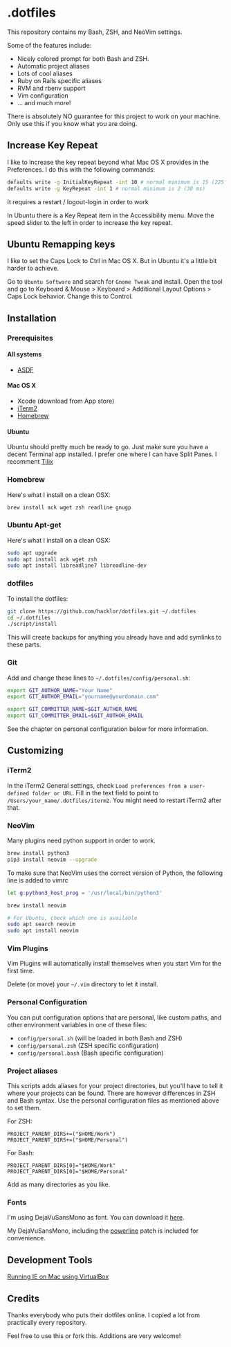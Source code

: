 # .dotfiles

This repository contains my Bash, ZSH, and NeoVim settings.

Some of the features include:

* Nicely colored prompt for both Bash and ZSH.
* Automatic project aliases
* Lots of cool aliases
* Ruby on Rails specific aliases
* RVM and rbenv support
* Vim configuration
* ... and much more!

There is absolutely NO guarantee for this project to work on your machine.
Only use this if you know what you are doing.

## Increase Key Repeat
I like to increase the key repeat beyond what Mac OS X provides in the Preferences. I do this with the following commands:

``` bash
defaults write -g InitialKeyRepeat -int 10 # normal minimum is 15 (225 ms)
defaults write -g KeyRepeat -int 1 # normal minimum is 2 (30 ms)
```

It requires a restart / logout-login in order to work

In Ubuntu there is a Key Repeat item in the Accessibility menu. Move the speed slider to the left in
order to increase the key repeat.

## Ubuntu Remapping keys

I like to set the Caps Lock to Ctrl in Mac OS X. But in Ubuntu it's a little bit harder to achieve.

Go to `Ubuntu Software` and search for `Gnome Tweak` and install. Open the tool and go to Keyboard
& Mouse > Keyboard > Additional Layout Options > Caps Lock behavior. Change this to Control.

## Installation

### Prerequisites

#### All systems
* [ASDF](https://asdf-vm.com/)

#### Mac OS X
* Xcode (download from App store)
* [iTerm2](http://www.iterm2.com/)
* [Homebrew](http://mxcl.github.io/homebrew/)

#### Ubuntu
Ubuntu should pretty much be ready to go. Just make sure you have a decent Terminal app installed. I prefer one where I can have Split Panes.
I recomment [Tilix](https://gnunn1.github.io/tilix-web/)

### Homebrew

Here's what I install on a clean OSX:

```bash
brew install ack wget zsh readline gnugp
```

### Ubuntu Apt-get

Here's what I install on a clean OSX:

```bash
sudo apt upgrade
sudo apt install ack wget zsh
sudo apt install libreadline7 libreadline-dev
```

### dotfiles

To install the dotfiles:

```bash
git clone https://github.com/hacklor/dotfiles.git ~/.dotfiles
cd ~/.dotfiles
./script/install
```

This will create backups for anything you already have and add symlinks to
these parts.

### Git

Add and change these lines to `~/.dotfiles/config/personal.sh`:

``` bash
export GIT_AUTHOR_NAME="Your Name"
export GIT_AUTHOR_EMAIL="yourname@yourdomain.com"

export GIT_COMMITTER_NAME=$GIT_AUTHOR_NAME
export GIT_COMMITTER_EMAIL=$GIT_AUTHOR_EMAIL
```

See the chapter on personal configuration below for more information.

## Customizing

### iTerm2

In the iTerm2 General settings, check `Load preferences from a user-defined
folder or URL`. Fill in the text field to point to
`/Users/your_name/.dotfiles/iterm2`. You might need to restart iTerm2 after
that.

### NeoVim
Many plugins need python support in order to work.

```bash
brew install python3
pip3 install neovim --upgrade
```

To make sure that NeoVim uses the correct version of Python, the following line is added to vimrc

```bash
let g:python3_host_prog = '/usr/local/bin/python3'
```

```bash
brew install neovim
```

```bash
# For Ubuntu, check which one is available
sudo apt search neovim
sudo apt install neovim
```

### Vim Plugins

Vim Plugins will automatically install themselves when you start Vim for the first time.

Delete (or move) your `~/.vim` directory to let it install.

### Personal Configuration

You can put configuration options that are personal, like custom paths, and
other environment variables in one of these files:

* `config/personal.sh` (will be loaded in both Bash and ZSH)
* `config/personal.zsh` (ZSH specific configuration)
* `config/personal.bash` (Bash specific configuration)

### Project aliases

This scripts adds aliases for your project directories, but you'll have to tell
it where your projects can be found. There are however differences in ZSH and
Bash syntax. Use the personal configuration files as mentioned above to set
them.

For ZSH:

    PROJECT_PARENT_DIRS+=("$HOME/Work")
    PROJECT_PARENT_DIRS+=("$HOME/Personal")

For Bash:

    PROJECT_PARENT_DIRS[0]="$HOME/Work"
    PROJECT_PARENT_DIRS[0]="$HOME/Personal"

Add as many directories as you like.

### Fonts

I'm using DejaVuSansMono as font. You can download it [here](http://dejavu-fonts.org/wiki/Download).

My DejaVuSansMono, including the [powerline](https://github.com/Lokaltog/vim-powerline)
patch is included for convenience.

## Development Tools
[Running IE on Mac using VirtualBox](https://github.com/xdissent/ievms)

## Credits

Thanks everybody who puts their dotfiles online. I copied a lot from
practically every repository.

Feel free to use this or fork this. Additions are very welcome!
